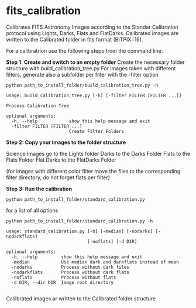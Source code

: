 # fits_calibration

Calibrates  FITS Astronomy Images according to the Standar Calibration protocol using Lights, Darks, Flats and FlatDarks.
Calibrated images are written to the Calibrated folder in fits format (BITPIX=16).

For a calibratrion use the following steps from the command line:

**Step 1: Create and switch to an empty folder**
Create the necessary folder structure with build_calibration_tree.py
For images taken with different filters, generate also a subfolder per filter with the -filter option
```
python path_to_install_folder/build_calibration_tree.py -h

usage: build_calibration_tree.py [-h] [-filter FILTER [FILTER ...]]

Process Calibration Tree

optional arguments:
  -h, --help            show this help message and exit
  -filter FILTER [FILTER ...]
                        Create Filter Folders
```                        
**Step 2: Copy your images to the folder structure**

Science Images go to the Lights folder
Darks to the Darks Folder
Flats to the Flats Folder
Flat Darks to the FlatDarks Folder

(for images with different color filter move the files to the corresponding filter directory, do not forget flats per filter)

**Step 3: Run the calibration**
```
python path_to_install_folder/standard_calibration.py
```
for a list of all options
```
python path_to_install_folder/standard_calibration.py -h

usage: standard_calibration.py [-h] [-median] [-nodarks] [-nodarkflats]
                               [-noflats] [-d DIR]

optional arguments:
  -h, --help         show this help message and exit
  -median            Use median dark and darkflats instead of mean
  -nodarks           Process without dark files
  -nodarkflats       Process without dark flats
  -noflats           Process without flats
  -d DIR, --dir DIR  Image root directory
  
  ```

Calilbrated images ar written to the Calibrated folder structure
